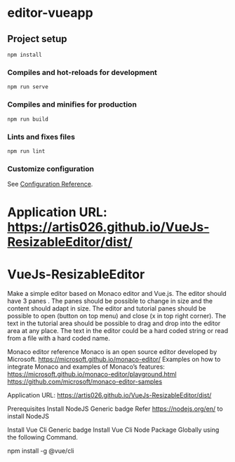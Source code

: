 
# editor-vueapp

## Project setup
```
npm install
```

### Compiles and hot-reloads for development
```
npm run serve
```

### Compiles and minifies for production
```
npm run build
```

### Lints and fixes files
```
npm run lint
```

### Customize configuration
See [Configuration Reference](https://cli.vuejs.org/config/).

Application URL:
https://artis026.github.io/VueJs-ResizableEditor/dist/
=======
# VueJs-ResizableEditor
Make a simple editor based on Monaco editor and Vue.js. The editor should have 3 panes . The panes should be possible to change in size and the content should adapt in size. The editor and tutorial panes should be possible to open (button on top menu) and close (x in top right corner).
The text in the tutorial area should be possible to drag and drop into the editor area at any place.
The text in the editor could be a hard coded string or read from a file with a hard coded name.

Monaco editor reference
Monaco is an open source editor developed by Microsoft.
https://microsoft.github.io/monaco-editor/
Examples on how to integrate Monaco and examples of Monaco’s features:
https://microsoft.github.io/monaco-editor/playground.html
https://github.com/microsoft/monaco-editor-samples

Application URL:
https://artis026.github.io/VueJs-ResizableEditor/dist/

Prerequisites
Install NodeJS Generic badge
Refer https://nodejs.org/en/ to install NodeJS

Install Vue Cli Generic badge
Install Vue Cli Node Package Globally using the following Command.

npm install -g @vue/cli


